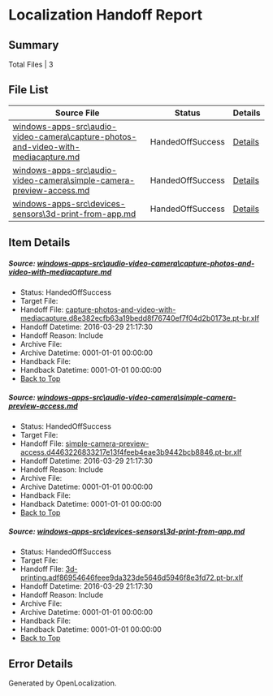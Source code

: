 # <a name='report-top'></a> Localization Handoff Report

## Summary
 Total Files | 3

## File List
 Source File | Status | Details 
 ----------- | ------ | ------- 
 [windows-apps-src\audio-video-camera\capture-photos-and-video-with-mediacapture.md](https://github.com/Microsoft/windows-apps/blob/0e9dbeca454e276bd264084d323436232cca86b5/windows-apps-src/audio-video-camera/capture-photos-and-video-with-mediacapture.md) | HandedOffSuccess | [Details](#2464544621af36f88e937fcbe08e3073e60e7904134)
 [windows-apps-src\audio-video-camera\simple-camera-preview-access.md](https://github.com/Microsoft/windows-apps/blob/0e9dbeca454e276bd264084d323436232cca86b5/windows-apps-src/audio-video-camera/simple-camera-preview-access.md) | HandedOffSuccess | [Details](#9a45ae84446b8257378847fa1967e7722e3a35ac450)
 [windows-apps-src\devices-sensors\3d-print-from-app.md](https://github.com/Microsoft/windows-apps/blob/0e9dbeca454e276bd264084d323436232cca86b5/windows-apps-src/devices-sensors/3d-print-from-app.md) | HandedOffSuccess | [Details](#cff85c5a2446c6c16faba670ad43135a8be6afc71926)

## Item Details
##### <a name='2464544621af36f88e937fcbe08e3073e60e7904134'></a> Source: [windows-apps-src\audio-video-camera\capture-photos-and-video-with-mediacapture.md](https://github.com/Microsoft/windows-apps/blob/0e9dbeca454e276bd264084d323436232cca86b5/windows-apps-src/audio-video-camera/capture-photos-and-video-with-mediacapture.md)
* Status: HandedOffSuccess
* Target File: 
* Handoff File: [capture-photos-and-video-with-mediacapture.d8e382ecfb63a19bedd8f76740ef7f04d2b0173e.pt-br.xlf](https://github.com/Microsoft/WDG.handoff/blob/900eb09b97929cb08685652788cfb385739c9cdb/ol-handoff/Microsoft/windows-apps.pt-br/master/capture-photos-and-video-with-mediacapture.d8e382ecfb63a19bedd8f76740ef7f04d2b0173e.pt-br.xlf)
* Handoff Datetime: 2016-03-29 21:17:30
* Handoff Reason: Include
* Archive File: 
* Archive Datetime: 0001-01-01 00:00:00
* Handback File: 
* Handback Datetime: 0001-01-01 00:00:00
* [Back to Top](#report-top)

##### <a name='9a45ae84446b8257378847fa1967e7722e3a35ac450'></a> Source: [windows-apps-src\audio-video-camera\simple-camera-preview-access.md](https://github.com/Microsoft/windows-apps/blob/0e9dbeca454e276bd264084d323436232cca86b5/windows-apps-src/audio-video-camera/simple-camera-preview-access.md)
* Status: HandedOffSuccess
* Target File: 
* Handoff File: [simple-camera-preview-access.d4463226833217e13f4feeb4eae3b9442bcb8846.pt-br.xlf](https://github.com/Microsoft/WDG.handoff/blob/900eb09b97929cb08685652788cfb385739c9cdb/ol-handoff/Microsoft/windows-apps.pt-br/master/simple-camera-preview-access.d4463226833217e13f4feeb4eae3b9442bcb8846.pt-br.xlf)
* Handoff Datetime: 2016-03-29 21:17:30
* Handoff Reason: Include
* Archive File: 
* Archive Datetime: 0001-01-01 00:00:00
* Handback File: 
* Handback Datetime: 0001-01-01 00:00:00
* [Back to Top](#report-top)

##### <a name='cff85c5a2446c6c16faba670ad43135a8be6afc71926'></a> Source: [windows-apps-src\devices-sensors\3d-print-from-app.md](https://github.com/Microsoft/windows-apps/blob/0e9dbeca454e276bd264084d323436232cca86b5/windows-apps-src/devices-sensors/3d-print-from-app.md)
* Status: HandedOffSuccess
* Target File: 
* Handoff File: [3d-printing.adf86954646feee9da323de5646d5946f8e3fd72.pt-br.xlf](https://github.com/Microsoft/WDG.handoff/blob/900eb09b97929cb08685652788cfb385739c9cdb/ol-handoff/Microsoft/windows-apps.pt-br/master/3d-printing.adf86954646feee9da323de5646d5946f8e3fd72.pt-br.xlf)
* Handoff Datetime: 2016-03-29 21:17:30
* Handoff Reason: Include
* Archive File: 
* Archive Datetime: 0001-01-01 00:00:00
* Handback File: 
* Handback Datetime: 0001-01-01 00:00:00
* [Back to Top](#report-top)


## Error Details

Generated by OpenLocalization.
